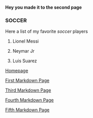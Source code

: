 **Hey you made it to the second page**

### SOCCER

Here a list of my favorite *soccer* players
<!-- OL -->

1. Lionel Messi

2. Neymar Jr

3. Luis Suarez

[Homepage](https://github.com/Mus-2000/Infotc1000)

[First Markdown Page](https://github.com/Mus-2000/Infotc1000/blob/master/Page1.md)


[Third Markdown Page](https://github.com/Mus-2000/Infotc1000/blob/master/Page3.md)

[Fourth Markdown Page](https://github.com/Mus-2000/Infotc1000/blob/master/Page4.md)

[Fifth Markdown Page](https://github.com/Mus-2000/Infotc1000/blob/master/Page5.md)
